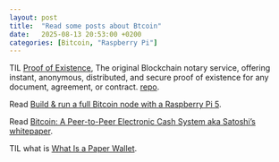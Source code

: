 ```yaml
---
layout: post
title:  "Read some posts about Btcoin"
date:   2025-08-13 20:53:00 +0200
categories: [Bitcoin, "Raspberry Pi"]
---
```

TIL [Proof of Existence](https://proofofexistence.com), The original Blockchain notary service, offering instant, anonymous, distributed, and secure proof of existence for any document, agreement, or contract. [repo](https://github.com/proofofexistence/proofofexistence).

Read [Build & run a full Bitcoin node with a Raspberry Pi 5](https://bennet.org/blog/building-a-bitcoin-node-with-raspberry-pi).

Read [Bitcoin: A Peer-to-Peer Electronic Cash System aka Satoshi’s whitepaper](https://bitcoin.org/bitcoin.pdf).

TIL what is [What Is a Paper Wallet](https://www.investopedia.com/terms/p/paper-wallet.asp).
